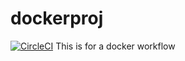 # dockerproj
[![CircleCI](https://dl.circleci.com/status-badge/img/gh/Ngai-E/dockerproj/tree/main.svg?style=svg)](https://dl.circleci.com/status-badge/redirect/gh/Ngai-E/dockerproj/tree/main)
This is for a docker workflow
